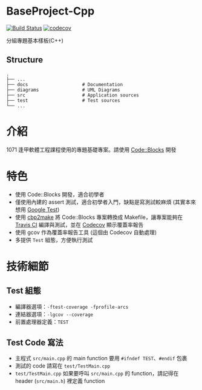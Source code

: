 # BaseProject-Cpp
[![Build Status](https://travis-ci.org/1071-FCU-SE/BaseProject-Cpp.svg?branch=master)](https://travis-ci.org/1071-FCU-SE/BaseProject-Cpp)
[![codecov](https://codecov.io/gh/1071-FCU-SE/BaseProject-Cpp/branch/master/graph/badge.svg)](https://codecov.io/gh/1071-FCU-SE/BaseProject-Cpp)

分組專題基本樣板(C++)

## Structure
```
.
├── ...
├── docs                    # Documentation
├── diagrams                # UML Diagrams
├── src                     # Application sources
├── test                    # Test sources
└── ...
```

# 介紹
1071 逢甲軟體工程課程使用的專題基礎專案。請使用 [Code::Blocks](http://www.codeblocks.org/) 開發

# 特色
* 使用 Code::Blocks 開發，適合初學者
* 僅使用內建的 assert 測試，適合初學者入門，缺點是寫測試較麻煩 (其實本來想用 [Google Test](https://github.com/google/googletest))
* 使用 [cbp2make](https://sourceforge.net/projects/cbp2make/) 將 Code::Blocks 專案轉換成 Makefile，讓專案能夠在 [Travis CI](https://travis-ci.org/) 編譯與測試，並在 [Codecov](https://codecov.io) 顯示覆蓋率報告
* 使用 gcov 作為覆蓋率報告工具 (這個由 Codecov 自動處理)
* 多提供 `Test` 組態，方便執行測試

# 技術細節
## Test 組態
* 編譯器選項：`-ftest-coverage -fprofile-arcs`
* 連結器選項：`-lgcov --coverage`
* 前置處理器定義：`TEST`

## Test Code 寫法
* 主程式 `src/main.cpp` 的 main function 要用 `#ifndef TEST`、`#endif` 包裹
* 測試的 code 請寫在 `test/TestMain.cpp`
* `test/TestMain.cpp` 如果要呼叫 `src/main.cpp` 的 function，請記得在 header (`src/main.h`) 裡定義 function
